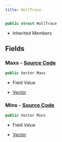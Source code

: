 ```yaml
---
title: HullTrace
---
```


```csharp
public struct HullTrace
```

- Inherited Members

## Fields

### **Maxs** - [Source Code](https://github.com/swiftly-solution/swiftlys2/blob/main/managed/src/SwiftlyS2.Shared/Natives/Structs/Ray_t.cs#L23)

```csharp
public Vector Maxs
```

- Field Value

- [Vector](/docs/api/shared/natives/vector)

### **Mins** - [Source Code](https://github.com/swiftly-solution/swiftlys2/blob/main/managed/src/SwiftlyS2.Shared/Natives/Structs/Ray_t.cs#L22)

```csharp
public Vector Mins
```

- Field Value

- [Vector](/docs/api/shared/natives/vector)

